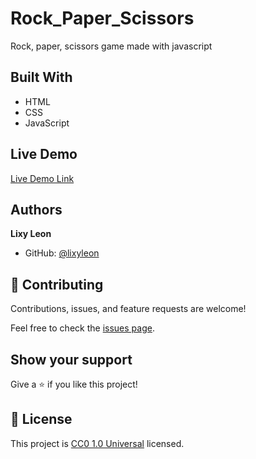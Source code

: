 # Rock_Paper_Scissors
Rock, paper, scissors game made with javascript

## Built With

- HTML
- CSS
- JavaScript

## Live Demo

[Live Demo Link](https://lixyleon.github.io/Rock_Paper_Scissors/)


## Authors

**Lixy Leon**

- GitHub: [@lixyleon](https://github.com/lixyleon)


## 🤝 Contributing

Contributions, issues, and feature requests are welcome!

Feel free to check the [issues page](issues/).

## Show your support

Give a ⭐️ if you like this project!


## 📝 License

This project is [CC0 1.0 Universal](LICENSE) licensed.
